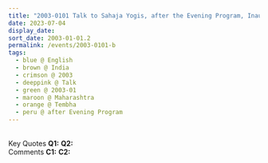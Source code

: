 ```yaml
---
title: "2003-0101 Talk to Sahaja Yogis, after the Evening Program, Inauguration of Śhrī P.K. Salve Kalā Pratiṣhṭhān Music Academy, near Modak Sagar, Vaitarna Academy Road, Tembha (87 kms NE of Vaitarna), Maharashtra, India"
date: 2023-07-04
display_date: 
sort_date: 2003-01-01.2
permalink: /events/2003-0101-b
tags:
  - blue @ English
  - brown @ India
  - crimson @ 2003
  - deeppink @ Talk
  - green @ 2003-01
  - maroon @ Maharashtra
  - orange @ Tembha
  - peru @ after Evening Program
---
```


<br>

<wave-list>
  <list-title color="DarkSeaGreen" width="55">Key Quotes</list-title>
  <list-item color="BlanchedAlmond" width="280"><b>Q1:</b> <i></i></list-item>
  <list-item color="Lavender" width="280"><b>Q2:</b> <i></i></list-item>
</wave-list>

<br>

<wave-list>
  <list-title color="DarkSeaGreen" width="55">Comments</list-title>
  <list-item color="BlanchedAlmond" width="280"><b>C1:</b> <i></i></list-item>
  <list-item color="Lavender" width="280"><b>C2:</b> <i></i></list-item>
</wave-list>